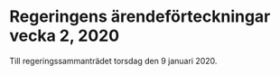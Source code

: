 # Regeringens ärendeförteckningar vecka 2, 2020

Till regeringssammanträdet torsdag den 9 januari 2020.
